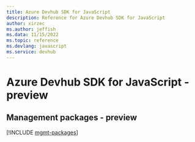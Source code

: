 ```yaml
---
title: Azure Devhub SDK for JavaScript
description: Reference for Azure Devhub SDK for JavaScript
author: xirzec
ms.author: jeffish
ms.data: 11/15/2022
ms.topic: reference
ms.devlang: javascript
ms.service: devhub
---
```

# Azure Devhub SDK for JavaScript - preview

## Management packages - preview
[!INCLUDE [mgmt-packages](devhub-mgmt-index.md)]